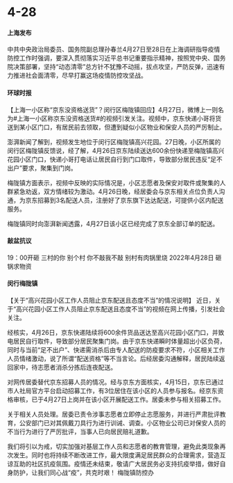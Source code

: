 # 4-28

#### 上海发布

中共中央政治局委员、国务院副总理孙春兰4月27日至28日在上海调研指导疫情防控工作时强调，要深入贯彻落实习近平总书记重要指示精神，按照党中央、国务院决策部署，坚持“动态清零”总方针不犹豫不动摇，拔点攻坚，严防反弹，迅速有力推进社会面清零，尽早打赢这场疫情防控攻坚战。

#### 环球时报

【上海一小区称“京东没资格送货”？闵行区梅陇镇回应】4月27日，微博上一则名为#上海一小区称京东没资格送货#的视频引发关注。视频中，京东快递小哥将货送到某小区门口，有居民前去领取，但遭到疑似小区物业和保安人员的严厉制止。

澎湃新闻了解到，视频发生地位于闵行区梅陇镇高兴花园。27日晚，小区所属的闵行区梅陇镇反馈说，经了解，4月26日京东陆续送达600余份快递至梅陇镇高兴花园小区门口，快递小哥打电话让居民自行到门口取件，导致部分居民违反“足不出户”要求，聚集到门岗。

梅陇镇方面表示，视频中反映的实际情况是，小区志愿者及保安对取件或聚集的人群紧急劝返，双方情绪较为激动。4月26日晚，经居委会与京东相关点位负责人沟通，为京东招募到3名配送人员，注册好了京东旗下达达配送，可提供小区内配送服务。

梅陇镇同时向澎湃新闻透露，4月27日该小区已经完成了京东全部订单的配送。

#### 敲盆抗议

19：00开砸 三村的你 别个村 你不敲我不敲 别村有肉锅里烧 2022年4月28日 砸锅求物资

#### 闵行梅陇镇

【关于“高兴花园小区工作人员阻止京东配送且态度不当”的情况说明】 近日，关于“高兴花园小区工作人员阻止京东配送且态度不当”的视频在网上传播，引发社会关注。&#x20;

经核实，4月26日，京东快递陆续将600余件货品送达至高兴花园小区门口，并致电居民自行取件，导致部分居民聚集门岗。由于京东快递瞬时体量超出小区负荷，同时与当前“足不出户”、快递需消杀后由专人配送的防疫要求不符，小区相关工作人员情绪激动，说了所谓“配送资格”等不当言论。后经居委沟通解释，居民陆续返回家中，待志愿者消杀分拣后连夜配送。

&#x20;对网传居委替代京东招募人员的情况。经与京东方面核实，4月15日，京东已通过市人社局官方平台启动招募工作，有3位居住在该小区的人员参与报名。经京东资格审核，已于4月27日上岗并在该小区开展配送工作。居委未参与相关招募工作。

&#x20;关于相关人员处理。居委已责令涉事志愿者立即停止志愿服务，并进行严肃批评教育，公安部门已对其佩戴刀具行为进行训诫、调查。小区物业公司已对保安人员的不当行为进行了严厉批评，当事人已向居民赔礼道歉。

&#x20;我们将引以为戒，切实加强对基层工作人员和志愿者的教育管理，避免此类现象再次发生。同时也将持续不断改进工作，最大限度满足居民群众的合理需求，营造互谅互助的社区抗疫氛围。疫情还未结束，敬请广大居民务必支持抗疫举措，做好自身防护，让我们同心战“疫”，共克时艰！ 梅陇镇防控办
